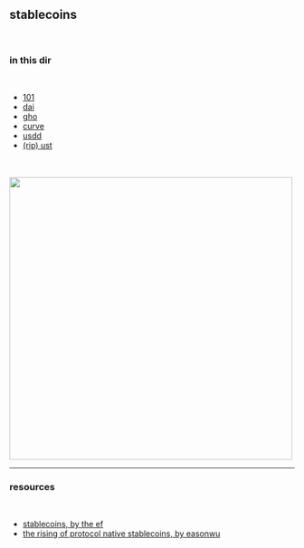 ## stablecoins

<br>

### in this dir

<br>

* [101](stablecoins_101.md)
* [dai](DAI.md)
* [gho](GHO.md)
* [curve](curve)
* [usdd](USDD.md)
* [(rip) ust](UST.md)


<br>

<br>

<img width="500" src="https://user-images.githubusercontent.com/1130416/194648266-bb67eca3-dc70-4321-b9d6-25246b4156af.png">


<br>

---

### resources

<br>

* [stablecoins, by the ef](https://ethereum.org/en/stablecoins/)
* [the rising of protocol native stablecoins, by easonwu](https://easonwu.substack.com/p/the-rise-of-protocol-native-stablecoins?utm_source=tldrnewsletter)

